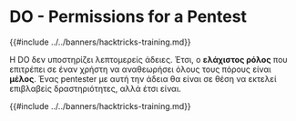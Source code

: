 # DO - Permissions for a Pentest

{{#include ../../banners/hacktricks-training.md}}

Η DO δεν υποστηρίζει λεπτομερείς άδειες. Έτσι, ο **ελάχιστος ρόλος** που επιτρέπει σε έναν χρήστη να αναθεωρήσει όλους τους πόρους είναι **μέλος**. Ένας pentester με αυτή την άδεια θα είναι σε θέση να εκτελεί επιβλαβείς δραστηριότητες, αλλά έτσι είναι.

{{#include ../../banners/hacktricks-training.md}}
